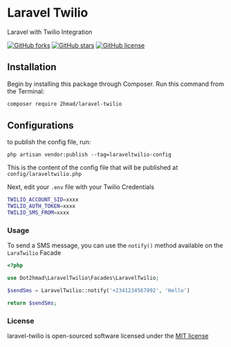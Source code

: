 # Laravel Twilio

Laravel with Twilio Integration

[![GitHub forks](https://img.shields.io/github/forks/2hmad/laravel-twilio)](https://github.com/2hmad/Laravel-Twilio/network)
[![GitHub stars](https://img.shields.io/github/stars/2hmad/Laravel-Twilio)](https://github.com/2hmad/Laravel-Twilio/stargazers)
[![GitHub license](https://img.shields.io/github/license/2hmad/Laravel-Twilio)](https://github.com/2hmad/Laravel-Twilio/blob/master/LICENSE.md)

## Installation

Begin by installing this package through Composer. Run this command from the Terminal:

```bash
composer require 2hmad/laravel-twilio
```

## Configurations

to publish the config file, run:

`php artisan vendor:publish --tag=laraveltwilio-config`

This is the content of the config file that will be published at `config/laraveltwilio.php`

Next, edit your `.env` file with your Twilio Credentials

```bash
TWILIO_ACCOUNT_SID=xxxx
TWILIO_AUTH_TOKEN=xxxx
TWILIO_SMS_FROM=xxxx
```

### Usage

To send a SMS message, you can use the `notify()` method available on the `LaraTwilio` Facade

```php
<?php

use Dot2hmad\LaravelTwilio\Facades\LaravelTwilio;

$sendSms = LaravelTwilio::notify('+2341234567892', 'Hello')

return $sendSms;
```

### License

laravel-twilio is open-sourced software licensed under the [MIT license](http://opensource.org/licenses/MIT)
